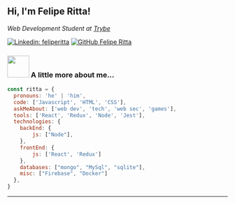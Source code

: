 <h2> Hi, I'm Felipe Ritta! </h2>
<p><em>Web Development Student at <a href="https://www.betrybe.com">Trybe</a></em></p>

[![Linkedin: feliperitta](https://img.shields.io/badge/-feliperitta-blue?style=flat-square&logo=Linkedin&logoColor=white&link=https://www.linkedin.com/in/feliperitta/)](https://www.linkedin.com/in/feliperitta/)
[![GitHub Felipe Ritta](https://img.shields.io/github/followers/feliperitta?label=follow&style=social)](https://github.com/feliperitta)


### <img src="https://media.giphy.com/media/VgCDAzcKvsR6OM0uWg/giphy.gif" width="50"> A little more about me...  

```javascript
const ritta = {
  pronouns: 'he' | 'him',
  code: ['Javascript', 'HTML', 'CSS'],
  askMeAbout: ['web dev', 'tech', 'web sec', 'games'],
  tools: ['React', 'Redux', 'Node', 'Jest'],
  technologies: {
    backEnd: {
        js: ["Node"],
    },
    frontEnd: {
        js: ['React', 'Redux']
    },
    databases: ["mongo", "MySql", "sqlite"],
    misc: ["Firebase", "Docker"]
  },
}
```


---

